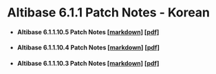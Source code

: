 # Altibase 6.1.1 Patch Notes - Korean

- #### Altibase 6.1.1.10.5 Patch Notes [[markdown]](https://github.com/ALTIBASE/Documents/blob/master/PatchNotes/Altibase_6.1.1/kor/Altibase_6_1_1_10_5_Patch_Notes.md) [[pdf]](https://github.com/ALTIBASE/Documents/blob/master/PatchNotes/Altibase_6.1.1/kor/PDF/Altibase_6_1_1_10_5_Patch_Notes.pdf)

- #### Altibase 6.1.1.10.4 Patch Notes [[markdown]](https://github.com/ALTIBASE/Documents/blob/master/PatchNotes/Altibase_6.1.1/kor/Altibase_6_1_1_10_4_Patch_Notes.md) [[pdf]](https://github.com/ALTIBASE/Documents/blob/master/PatchNotes/Altibase_6.1.1/kor/PDF/Altibase_6_1_1_10_4_Patch_Notes.pdf)

- #### Altibase 6.1.1.10.3 Patch Notes [[markdown]](https://github.com/ALTIBASE/Documents/blob/master/PatchNotes/Altibase_6.1.1/kor/Altibase_6_1_1_10_3_Patch_Notes.md) [[pdf]](https://github.com/ALTIBASE/Documents/blob/master/PatchNotes/Altibase_6.1.1/kor/PDF/Altibase_6_1_1_10_3_Patch_Notes.pdf)